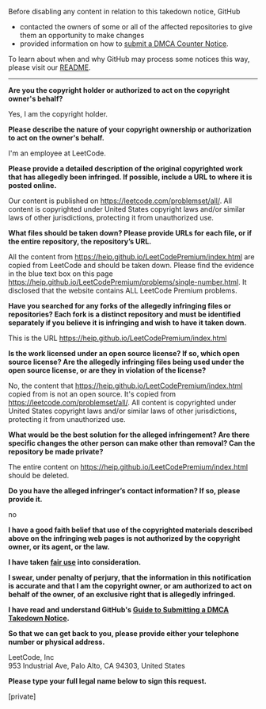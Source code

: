 Before disabling any content in relation to this takedown notice, GitHub

- contacted the owners of some or all of the affected repositories to give them an opportunity to make changes
- provided information on how to [submit a DMCA Counter Notice](https://docs.github.com/en/articles/guide-to-submitting-a-dmca-counter-notice).

To learn about when and why GitHub may process some notices this way, please visit our [README](https://github.com/github/dmca/blob/master/README.md).

---

**Are you the copyright holder or authorized to act on the copyright owner's behalf?**

Yes, I am the copyright holder.

**Please describe the nature of your copyright ownership or authorization to act on the owner's behalf.**

I'm an employee at LeetCode.

**Please provide a detailed description of the original copyrighted work that has allegedly been infringed. If possible, include a URL to where it is posted online.**

Our content is published on https://leetcode.com/problemset/all/. All content is copyrighted under United States copyright laws and/or similar laws of other jurisdictions, protecting it from unauthorized use.

**What files should be taken down? Please provide URLs for each file, or if the entire repository, the repository’s URL.**

All the content from https://heip.github.io/LeetCodePremium/index.html are copied from LeetCode and should be taken down. Please find the evidence in the blue text box on this page https://heip.github.io/LeetCodePremium/problems/single-number.html. It disclosed that the website contains ALL LeetCode Premium problems.

**Have you searched for any forks of the allegedly infringing files or repositories? Each fork is a distinct repository and must be identified separately if you believe it is infringing and wish to have it taken down.**

This is the URL https://heip.github.io/LeetCodePremium/index.html

**Is the work licensed under an open source license? If so, which open source license? Are the allegedly infringing files being used under the open source license, or are they in violation of the license?**

No, the content that https://heip.github.io/LeetCodePremium/index.html copied from is not an open source. It's copied from https://leetcode.com/problemset/all/. All content is copyrighted under United States copyright laws and/or similar laws of other jurisdictions, protecting it from unauthorized use.

**What would be the best solution for the alleged infringement? Are there specific changes the other person can make other than removal? Can the repository be made private?**

The entire content on https://heip.github.io/LeetCodePremium/index.html should be deleted.

**Do you have the alleged infringer’s contact information? If so, please provide it.**

no

**I have a good faith belief that use of the copyrighted materials described above on the infringing web pages is not authorized by the copyright owner, or its agent, or the law.**

**I have taken <a href="https://www.lumendatabase.org/topics/22">fair use</a> into consideration.**

**I swear, under penalty of perjury, that the information in this notification is accurate and that I am the copyright owner, or am authorized to act on behalf of the owner, of an exclusive right that is allegedly infringed.**

**I have read and understand GitHub's <a href="https://docs.github.com/articles/guide-to-submitting-a-dmca-takedown-notice/">Guide to Submitting a DMCA Takedown Notice</a>.**

**So that we can get back to you, please provide either your telephone number or physical address.**

LeetCode, Inc  
953 Industrial Ave, Palo Alto, CA 94303, United States

**Please type your full legal name below to sign this request.**

[private]
